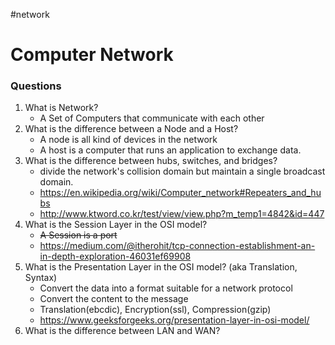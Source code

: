 #network
# Computer Network
### Questions

1. What is Network?
	* A Set of Computers that communicate with each other
2. What is the difference between a Node and a Host?
	* A node is all kind of devices in the network
	* A host is a computer that runs an application to exchange data.
3. What is the difference between hubs, switches, and bridges?
	* divide the network's collision domain but maintain a single broadcast domain.
	* https://en.wikipedia.org/wiki/Computer_network#Repeaters_and_hubs
	* http://www.ktword.co.kr/test/view/view.php?m_temp1=4842&id=447
1. What is the Session Layer in the OSI model?
	* ~~A Session is a port~~
	* https://medium.com/@itherohit/tcp-connection-establishment-an-in-depth-exploration-46031ef69908
1. What is the Presentation Layer in the OSI model? (aka Translation, Syntax)
	* Convert the data into a format suitable for a network protocol
	* Convert the content to the message
	* Translation(ebcdic), Encryption(ssl), Compression(gzip)
	* https://www.geeksforgeeks.org/presentation-layer-in-osi-model/
2. What is the difference between LAN and WAN?